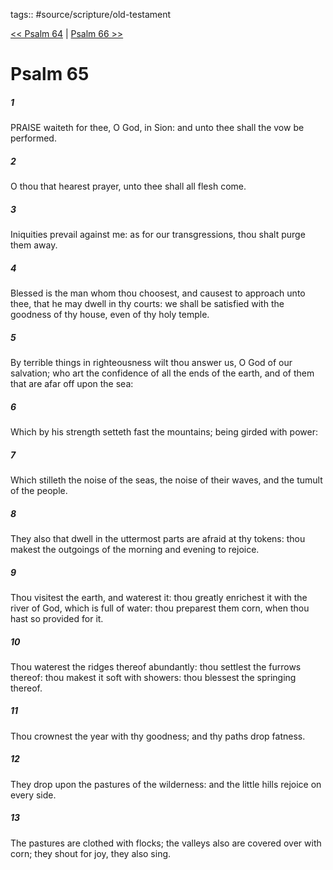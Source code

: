 tags:: #source/scripture/old-testament

[<< Psalm 64](old-testament/19_Psalms/Psalm_64.md) | [Psalm 66 >>](old-testament/19_Psalms/Psalm_66.md)

# Psalm 65

##### 1

PRAISE waiteth for thee, O God, in Sion: and unto thee shall the vow be performed.

##### 2

O thou that hearest prayer, unto thee shall all flesh come.

##### 3

Iniquities prevail against me: as for our transgressions, thou shalt purge them away.

##### 4

Blessed is the man whom thou choosest, and causest to approach unto thee, that he may dwell in thy courts: we shall be satisfied with the goodness of thy house, even of thy holy temple.

##### 5

By terrible things in righteousness wilt thou answer us, O God of our salvation; who art the confidence of all the ends of the earth, and of them that are afar off upon the sea:

##### 6

Which by his strength setteth fast the mountains; being girded with power:

##### 7

Which stilleth the noise of the seas, the noise of their waves, and the tumult of the people.

##### 8

They also that dwell in the uttermost parts are afraid at thy tokens: thou makest the outgoings of the morning and evening to rejoice.

##### 9

Thou visitest the earth, and waterest it: thou greatly enrichest it with the river of God, which is full of water: thou preparest them corn, when thou hast so provided for it.

##### 10

Thou waterest the ridges thereof abundantly: thou settlest the furrows thereof: thou makest it soft with showers: thou blessest the springing thereof.

##### 11

Thou crownest the year with thy goodness; and thy paths drop fatness.

##### 12

They drop upon the pastures of the wilderness: and the little hills rejoice on every side.

##### 13

The pastures are clothed with flocks; the valleys also are covered over with corn; they shout for joy, they also sing.

